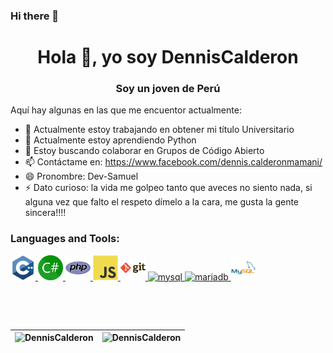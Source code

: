 ### Hi there 👋
<h1 align="center">Hola 👋, yo soy DennisCalderon</h1>
<h3 align="center">Soy un joven de Perú</h3>

Aquí hay algunas en las que me encuentor actualmente:

- 🔭 Actualmente estoy trabajando en obtener mi título Universitario
- 🌱 Actualmente estoy aprendiendo Python
- 👯 Estoy buscando colaborar en Grupos de Código Abierto
- 📫 Contáctame en: https://www.facebook.com/dennis.calderonmamani/
- 😄 Pronombre: Dev-Samuel
- ⚡ Dato curioso: la vida me golpeo tanto que aveces no siento nada, si alguna vez que falto el respeto dímelo a la cara, me gusta la gente sincera!!!!

<h3 align="left">Languages and Tools:</h3>
<p align="left"> 
  <a href="https://www.w3schools.com/cpp/" target="_blank"> 
    <img src="https://raw.githubusercontent.com/github/explore/180320cffc25f4ed1bbdfd33d4db3a66eeeeb358/topics/cpp/cpp.png" alt="cplusplus" width="40" height="40"/> 
  </a>
  <a href="https://docs.microsoft.com/en-us/dotnet/csharp/" target="_blank"> 
    <img src="https://raw.githubusercontent.com/github/explore/80688e429a7d4ef2fca1e82350fe8e3517d3494d/topics/csharp/csharp.png" alt="cplusplus" width="40" height="40"/> 
  </a>
  <a href="https://www.php.net/" target="_blank"> 
    <img src="https://raw.githubusercontent.com/github/explore/ccc16358ac4530c6a69b1b80c7223cd2744dea83/topics/php/php.png" alt="php" width="40" height="40"/> 
  </a> 
  <a href="https://developer.mozilla.org/en-US/docs/Web/JavaScript" target="_blank"> 
    <img src="https://raw.githubusercontent.com/devicons/devicon/master/icons/javascript/javascript-original.svg" alt="javascript" width="40" height="40"/> 
  </a>
  <a href="https://git-scm.com/" target="_blank"> 
    <img src="https://raw.githubusercontent.com/github/explore/80688e429a7d4ef2fca1e82350fe8e3517d3494d/topics/git/git.png" alt="mysql" width="40" height="40"/> 
  </a> 
  <a href="https://github.com/" target="_blank"> 
    <img src="https://github.githubassets.com/images/modules/logos_page/GitHub-Mark.png" alt="mysql" width="40" height="40"/> 
  </a> 
  <a href="https://mariadb.org/" target="_blank"> 
    <img src="https://www.vectorlogo.zone/logos/mariadb/mariadb-icon.svg" alt="mariadb" width="40" height="40"/> 
  </a>
  <a href="https://www.mysql.com/" target="_blank"> 
    <img src="https://raw.githubusercontent.com/devicons/devicon/master/icons/mysql/mysql-original-wordmark.svg" alt="mysql" width="40" height="40"/> 
  </a> 
</p> <p>&nbsp;</p> <br>

| <img align="left" src="https://github-readme-stats.vercel.app/api/top-langs?username=DennisCa-UNJBG&theme=gotham&hide=java,javascript,html,css&layout=compact" alt="DennisCalderon" /> | <img align="left" src="https://github-readme-stats.vercel.app/api?username=DennisCa-UNJBG&show_icons=true&locale=en&count_private=true&theme=gotham" alt="DennisCalderon" /> |
| ------------- | ------------- |


